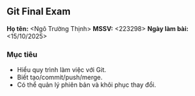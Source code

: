 ## Git Final Exam

**Họ tên:** <Ngô Trường Thịnh>
**MSSV:** <223298>
**Ngày làm bài:** <15/10/2025>

### Mục tiêu
- Hiểu quy trình làm việc với Git.
- Biết tạo/commit/push/merge.
- Có thể quản lý phiên bản và khôi phục thay đổi.
